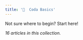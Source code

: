 ```yaml
---
title: '👋  Coda Basics'
---
```


Not sure where to begin? Start here!

_16 articles in this collection._